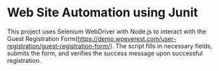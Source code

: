 # Web Site Automation using Junit
This project uses Selenium WebDriver with Node.js to interact with the Guest Registration Form(https://demo.wpeverest.com/user-registration/guest-registration-form/). The script fills in necessary fields, submits the form, and verifies the success message upon successful registration.

